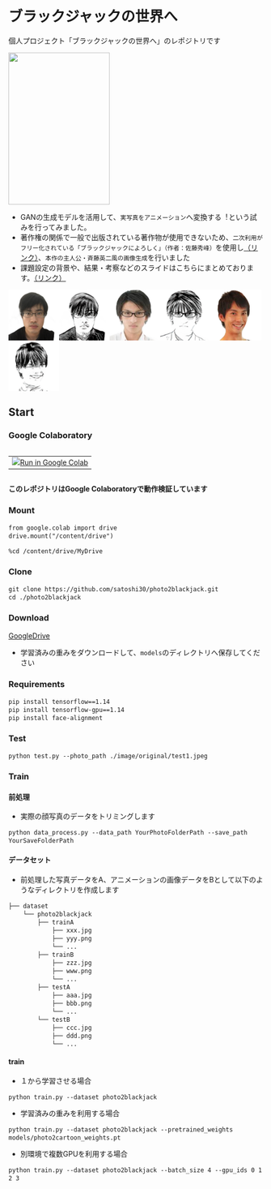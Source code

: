 # ブラックジャックの世界へ
個人プロジェクト「ブラックジャックの世界へ」のレポジトリです
<p>
<img src="https://github.com/satoshi30/mosaic_art/blob/master/main.png?raw=true" width="200" height="300" align="left">
<br clear="left">
</p>

- GANの⽣成モデルを活⽤して、`実写真をアニメーション`へ変換する︕という試みを行ってみました。
- 著作権の関係で一般で出版されている著作物が使用できないため、`二次利用がフリー化されている「ブラックジャックによろしく」（作者：佐藤秀峰）`を使用し[（リンク）](https://densho810.com/free/)、`本作の主人公・斉藤英二風の画像生成`を行いました
- 課題設定の背景や、結果・考察などのスライドはこちらにまとめております。[（リンク）](https://github.com/satoshi30/diveintocode-ml/tree/master/Sprint/Term3_EngineerProject/Sprint26)

<img src="./image/data_process/0001.png" width="100" height="100" align="left">
<img src="./image/result/test1.png" width="100" height="100" align="left">
<img src="./image/data_process/0000.png" width="100" height="100" align="left">
<img src="./image/result/test2.png" width="100" height="100" align="left">
<img src="./image/data_process/0002.png" width="100" height="100" align="left">
<img src="./image/result/test3.png" width="100" height="100" align="left">
<br clear="left">

## Start
### Google Colaboratory
<table class="tfo-notebook-buttons" align="left">
  <td>
    <a target="_blank" href="https://colab.research.google.com/#create=true"><img src="https://www.tensorflow.org/images/colab_logo_32px.png" />Run in Google Colab</a>
  </td>
</table>
<br clear="left">

**このレポジトリはGoogle Colaboratoryで動作検証しています**

### Mount
```
from google.colab import drive
drive.mount("/content/drive")
```
```
%cd /content/drive/MyDrive
```

### Clone
```
git clone https://github.com/satoshi30/photo2blackjack.git
cd ./photo2blackjack
```

### Download
[GoogleDrive](https://drive.google.com/file/d/1-h46GzpkaO4IjqPpqb79U55nE7rRYpd6/view?usp=sharing)
- 学習済みの重みをダウンロードして、`models`のディレクトリへ保存してください

### Requirements
```
pip install tensorflow==1.14
pip install tensorflow-gpu==1.14
pip install face-alignment
```

### Test
```
python test.py --photo_path ./image/original/test1.jpeg
```

### Train
#### 前処理
- 実際の顔写真のデータをトリミングします
```
python data_process.py --data_path YourPhotoFolderPath --save_path YourSaveFolderPath
```
#### データセット
- 前処理した写真データをA、アニメーションの画像データをBとして以下のようなディレクトリを作成します
```
├── dataset
    └── photo2blackjack
        ├── trainA
            ├── xxx.jpg
            ├── yyy.png
            └── ...
        ├── trainB
            ├── zzz.jpg
            ├── www.png
            └── ...
        ├── testA
            ├── aaa.jpg 
            ├── bbb.png
            └── ...
        └── testB
            ├── ccc.jpg 
            ├── ddd.png
            └── ...
```

#### train
- １から学習させる場合
```
python train.py --dataset photo2blackjack
```
- 学習済みの重みを利用する場合
```
python train.py --dataset photo2blackjack --pretrained_weights models/photo2cartoon_weights.pt
```
- 別環境で複数GPUを利用する場合
```
python train.py --dataset photo2blackjack --batch_size 4 --gpu_ids 0 1 2 3
```
